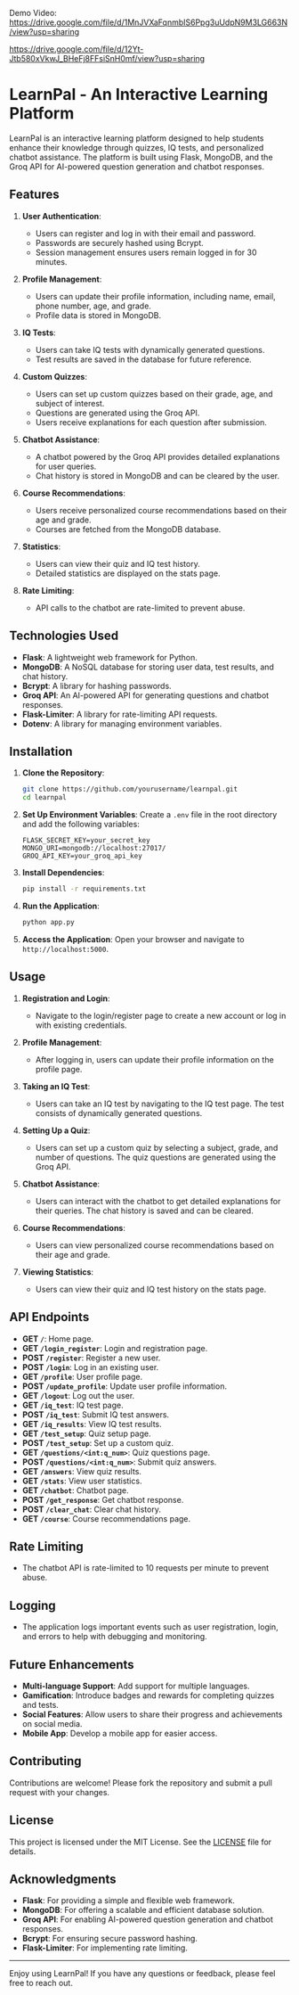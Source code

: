 Demo Video: 
https://drive.google.com/file/d/1MnJVXaFqnmbIS6Ppg3uUdpN9M3LG663N/view?usp=sharing 

https://drive.google.com/file/d/12Yt-Jtb580xVkwJ_BHeFj8FFsiSnH0mf/view?usp=sharing


# LearnPal - An Interactive Learning Platform

LearnPal is an interactive learning platform designed to help students enhance their knowledge through quizzes, IQ tests, and personalized chatbot assistance. The platform is built using Flask, MongoDB, and the Groq API for AI-powered question generation and chatbot responses.

## Features

1. **User Authentication**:
   - Users can register and log in with their email and password.
   - Passwords are securely hashed using Bcrypt.
   - Session management ensures users remain logged in for 30 minutes.

2. **Profile Management**:
   - Users can update their profile information, including name, email, phone number, age, and grade.
   - Profile data is stored in MongoDB.

3. **IQ Tests**:
   - Users can take IQ tests with dynamically generated questions.
   - Test results are saved in the database for future reference.

4. **Custom Quizzes**:
   - Users can set up custom quizzes based on their grade, age, and subject of interest.
   - Questions are generated using the Groq API.
   - Users receive explanations for each question after submission.

5. **Chatbot Assistance**:
   - A chatbot powered by the Groq API provides detailed explanations for user queries.
   - Chat history is stored in MongoDB and can be cleared by the user.

6. **Course Recommendations**:
   - Users receive personalized course recommendations based on their age and grade.
   - Courses are fetched from the MongoDB database.

7. **Statistics**:
   - Users can view their quiz and IQ test history.
   - Detailed statistics are displayed on the stats page.

8. **Rate Limiting**:
   - API calls to the chatbot are rate-limited to prevent abuse.

## Technologies Used

- **Flask**: A lightweight web framework for Python.
- **MongoDB**: A NoSQL database for storing user data, test results, and chat history.
- **Bcrypt**: A library for hashing passwords.
- **Groq API**: An AI-powered API for generating questions and chatbot responses.
- **Flask-Limiter**: A library for rate-limiting API requests.
- **Dotenv**: A library for managing environment variables.

## Installation

1. **Clone the Repository**:
   ```bash
   git clone https://github.com/yourusername/learnpal.git
   cd learnpal
   ```

2. **Set Up Environment Variables**:
   Create a `.env` file in the root directory and add the following variables:
   ```plaintext
   FLASK_SECRET_KEY=your_secret_key
   MONGO_URI=mongodb://localhost:27017/
   GROQ_API_KEY=your_groq_api_key
   ```

3. **Install Dependencies**:
   ```bash
   pip install -r requirements.txt
   ```

4. **Run the Application**:
   ```bash
   python app.py
   ```

5. **Access the Application**:
   Open your browser and navigate to `http://localhost:5000`.

## Usage

1. **Registration and Login**:
   - Navigate to the login/register page to create a new account or log in with existing credentials.

2. **Profile Management**:
   - After logging in, users can update their profile information on the profile page.

3. **Taking an IQ Test**:
   - Users can take an IQ test by navigating to the IQ test page. The test consists of dynamically generated questions.

4. **Setting Up a Quiz**:
   - Users can set up a custom quiz by selecting a subject, grade, and number of questions. The quiz questions are generated using the Groq API.

5. **Chatbot Assistance**:
   - Users can interact with the chatbot to get detailed explanations for their queries. The chat history is saved and can be cleared.

6. **Course Recommendations**:
   - Users can view personalized course recommendations based on their age and grade.

7. **Viewing Statistics**:
   - Users can view their quiz and IQ test history on the stats page.

## API Endpoints

- **GET `/`**: Home page.
- **GET `/login_register`**: Login and registration page.
- **POST `/register`**: Register a new user.
- **POST `/login`**: Log in an existing user.
- **GET `/profile`**: User profile page.
- **POST `/update_profile`**: Update user profile information.
- **GET `/logout`**: Log out the user.
- **GET `/iq_test`**: IQ test page.
- **POST `/iq_test`**: Submit IQ test answers.
- **GET `/iq_results`**: View IQ test results.
- **GET `/test_setup`**: Quiz setup page.
- **POST `/test_setup`**: Set up a custom quiz.
- **GET `/questions/<int:q_num>`**: Quiz questions page.
- **POST `/questions/<int:q_num>`**: Submit quiz answers.
- **GET `/answers`**: View quiz results.
- **GET `/stats`**: View user statistics.
- **GET `/chatbot`**: Chatbot page.
- **POST `/get_response`**: Get chatbot response.
- **POST `/clear_chat`**: Clear chat history.
- **GET `/course`**: Course recommendations page.

## Rate Limiting

- The chatbot API is rate-limited to 10 requests per minute to prevent abuse.

## Logging

- The application logs important events such as user registration, login, and errors to help with debugging and monitoring.

## Future Enhancements

- **Multi-language Support**: Add support for multiple languages.
- **Gamification**: Introduce badges and rewards for completing quizzes and tests.
- **Social Features**: Allow users to share their progress and achievements on social media.
- **Mobile App**: Develop a mobile app for easier access.

## Contributing

Contributions are welcome! Please fork the repository and submit a pull request with your changes.

## License

This project is licensed under the MIT License. See the [LICENSE](LICENSE) file for details.

## Acknowledgments

- **Flask**: For providing a simple and flexible web framework.
- **MongoDB**: For offering a scalable and efficient database solution.
- **Groq API**: For enabling AI-powered question generation and chatbot responses.
- **Bcrypt**: For ensuring secure password hashing.
- **Flask-Limiter**: For implementing rate limiting.

---

Enjoy using LearnPal! If you have any questions or feedback, please feel free to reach out.

